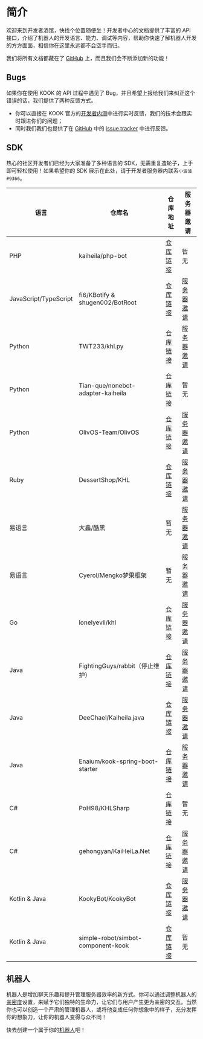 # 简介

欢迎来到开发者酒馆，快找个位置随便坐！开发者中心的文档提供了丰富的 API 接口，介绍了机器人的开发语言、能力、调试等内容，帮助你快速了解机器人开发的方方面面，相信你在这里永远都不会空手而归。

我们将所有文档都藏在了 [GitHub](https://github.com/kaiheila/api-docs) 上，而且我们会不断添加新的功能！

## Bugs

如果你在使用 KOOK 的 API 过程中遇见了 Bug，并且希望上报给我们来纠正这个错误的话，我们提供了两种反馈方式。

- 你可以直接在 KOOK 官方的[开发者内测](https://kook.top/rc6aEk)中进行实时反馈，我们的技术会跟实时跟进你们的问题；
- 同时我们我们也提供了在 [GitHub](https://github.com/kaiheila/api-docs) 中的 [issue tracker](https://github.com/kaiheila/api-docs) 中进行反馈。

## SDK

热心的社区开发者们已经为大家准备了多种语言的 SDK，无需重复造轮子，上手即可轻松使用！如果希望你的 SDK 展示在此处，请于开发者服务器内联系`小波波#9366`。

| 语言                  | 仓库名                            | 仓库地址                                                         | 服务器邀请                             |
| --------------------- | --------------------------------- | ---------------------------------------------------------------- | -------------------------------------- |
| PHP                   | kaiheila/php-bot                  | [仓库链接](https://github.com/kaiheila/php-bot)                  | 暂无                                   |
| JavaScript/TypeScript | fi6/KBotify & shugen002/BotRoot   | [仓库链接](https://github.com/fi6/kBotify)                       | [服务器邀请](https://kook.top/GO6qHj) |
| Python                | TWT233/khl.py                     | [仓库链接](https://github.com/TWT233/khl.py)                     | [服务器邀请](https://kook.top/JJE0Es) |
| Python                | Tian-que/nonebot-adapter-kaiheila | [仓库链接](https://github.com/Tian-que/nonebot-adapter-kaiheila) | 暂无                                   |
| Python                | OlivOS-Team/OlivOS                | [仓库链接](https://github.com/OlivOS-Team/OlivOS)                | [服务器邀请](https://kook.top/8orLDo) |
| Ruby                  | DessertShop/KHL                   | [仓库链接](https://github.com/DessertShop/KHL)                   | [服务器邀请](https://kook.top/ie2ymJ) |
| 易语言                | 大鑫/酷黑                         | 暂无                                                             | [服务器邀请](https://kook.top/GymA7P) |
| 易语言                | Cyerol/Mengko梦果框架              | 暂无                                                             | [服务器邀请](https://kook.top/OMWqzw)|
| Go                    | lonelyevil/khl                    | [仓库链接](https://github.com/lonelyevil/khl)                    | [服务器邀请](https://kook.top/r5s1WO) |
| Java                  | FightingGuys/rabbit（停止维护）               | [仓库链接](https://github.com/FightingGuys/rabbit)               | [服务器邀请](https://kook.top/O9A5AY) |
| Java                  | DeeChael/Kaiheila.java            | [仓库链接](https://github.com/DeeChael/Kaiheila.java)            | [服务器邀请](https://kook.top/9RB96R) |
| Java                  | Enaium/kook-spring-boot-starter            | [仓库链接](https://github.com/Enaium/kook-spring-boot-starter)            | [服务器邀请](https://kook.top/YaP12f) |
| C#                    | PoH98/KHLSharp                    | [仓库链接](https://github.com/PoH98/KHLBotSharp)                 | 暂无                                   |
| C#                    | gehongyan/KaiHeiLa.Net            | [仓库链接](https://github.com/gehongyan/KaiHeiLa.Net)            | [服务器邀请](https://kook.top/EvxnOb) |
| Kotlin & Java         | KookyBot/KookyBot                 | [仓库链接](https://github.com/KookyBot/KookyBot)                 | [服务器邀请](https://kook.top/wnWOP9) |
| Kotlin & Java         | simple-robot/simbot-component-kook  | [仓库链接](https://github.com/simple-robot/simbot-component-kook)  | 暂无 |


## 机器人

机器人是增加聊天乐趣和提升管理服务器效率的新方式。你可以通过调整机器人的[亲密度](https://developer.kookapp.cn/bot)设置，来赋予它们独特的生命力，让它们与用户产生更为亲密的交互。当然你也可以创造一个严肃的管理机器人，或将他变成任何你想象中的样子，充分发挥你的想象力，让你的机器人变得与众不同！

快去创建一个属于你的[机器人](https://developer.kookapp.cn/bot)吧！
